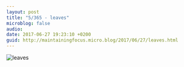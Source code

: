 ```yaml
---
layout: post
title: "5/365 - leaves"
microblog: false
audio: 
date: 2017-06-27 19:23:10 +0200
guid: http://maintainingfocus.micro.blog/2017/06/27/leaves.html
---
```

![leaves](https://f000.backblazeb2.com/file/Roel-Share/leaves.jpg)
